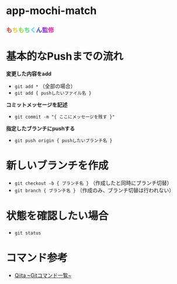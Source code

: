 # app-mochi-match
### <span style="color: #e83929;">も</span><span style="color: #e8c829;">ち</span><span style="color: #79e829;">も</span><span style="color: #29e869;">ち</span><span style="color: #29d8e8;">く</span><span style="color: #2949e8;">ん</span><span style="color: #9829e8;">監</span><span style="color: #e829a8;">修</span>

# 基本的なPushまでの流れ
**変更した内容をadd**  
- `git add *` （全部の場合）
- `git add { pushしたいファイル名 }`

**コミットメッセージを記述**  
- `git commit -m "{ ここにメッセージを残す }"`

**指定したブランチにpushする**  
- `git push origin { pushしたいブランチ名 }`  

# 新しいブランチを作成
- `git checkout -b { ブランチ名 }` （作成したと同時にブランチ切替）
- `git branch { ブランチ名 }` （作成のみ、ブランチ切替は行われない）

# 状態を確認したい場合
- `git status`  

# コマンド参考
- [Qiita ~Gitコマンド一覧~](https://qiita.com/fukumone/items/73e1a9a62c5e4454263b)
